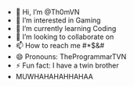 - 👋 Hi, I’m @Th0mVN
- 👀 I’m interested in Gaming
- 🌱 I’m currently learning Coding
- 💞️ I’m looking to collaborate on 
- 📫 How to reach me #*$&#
- 😄 Pronouns: TheProgrammarTVN
- ⚡ Fun fact: I have a twin brother 
- MUWHAHAHAHHAHAA
<!---
Th0mVN/Th0mVN is a ✨ special ✨ repository because its `README.md` (this file) appears on your GitHub profile.
You can click the Preview link to take a look at your changes.
--->
